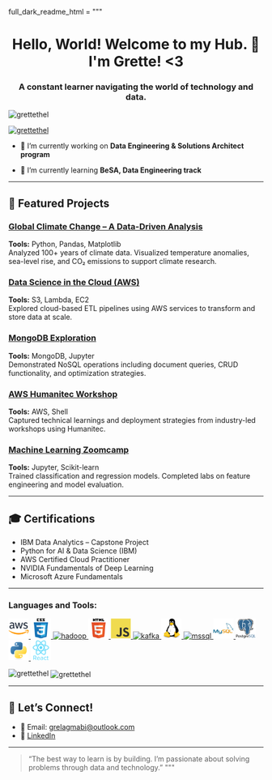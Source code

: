 

full_dark_readme_html = """
<h1 align="center"> Hello, World! Welcome to my Hub. 👋 I'm Grette! <3 </h1>
<h3 align="center">A constant learner navigating the world of technology and data.</h3>

<p align="left"> <img src="https://komarev.com/ghpvc/?username=grettethel&label=Profile%20views&color=0e75b6&style=flat" alt="grettethel" /> </p>

<p align="left">
  <a href="https://github.com/ryo-ma/github-profile-trophy">
    <img src="https://github-profile-trophy.vercel.app/?username=grettethel&theme=darkhub" alt="grettethel" />
  </a>
</p>

- 🔭 I’m currently working on **Data Engineering & Solutions Architect program**

- 🌱 I’m currently learning **BeSA, Data Engineering track**

---

## 🚀 Featured Projects

### [Global Climate Change – A Data-Driven Analysis](https://github.com/GretteThel/Global-Climate-Change-A-Data-Driven-Analysis)
**Tools:** Python, Pandas, Matplotlib  
Analyzed 100+ years of climate data. Visualized temperature anomalies, sea-level rise, and CO₂ emissions to support climate research.

### [Data Science in the Cloud (AWS)](https://github.com/GretteThel/Data-Science-in-the-Cloud)
**Tools:** S3, Lambda, EC2  
Explored cloud-based ETL pipelines using AWS services to transform and store data at scale.

### [MongoDB Exploration](https://github.com/GretteThel/MongoDB)
**Tools:** MongoDB, Jupyter  
Demonstrated NoSQL operations including document queries, CRUD functionality, and optimization strategies.

### [AWS Humanitec Workshop](https://github.com/GretteThel/-AWS-DNB-Humanitec-Platform-Engineering)
**Tools:** AWS, Shell  
Captured technical learnings and deployment strategies from industry-led workshops using Humanitec.

### [Machine Learning Zoomcamp](https://github.com/GretteThel/machine-learning-zoomcamp)
**Tools:** Jupyter, Scikit-learn  
Trained classification and regression models. Completed labs on feature engineering and model evaluation.

---

## 🎓 Certifications

- IBM Data Analytics – Capstone Project
- Python for AI & Data Science (IBM)
- AWS Certified Cloud Practitioner
- NVIDIA Fundamentals of Deep Learning
- Microsoft Azure Fundamentals

---

<h3 align="left">Languages and Tools:</h3>
<p align="left">
  <a href="https://aws.amazon.com" target="_blank" rel="noreferrer">
    <img src="https://raw.githubusercontent.com/devicons/devicon/master/icons/amazonwebservices/amazonwebservices-original-wordmark.svg" alt="aws" width="40" height="40"/>
  </a>
  <a href="https://www.w3schools.com/css/" target="_blank" rel="noreferrer">
    <img src="https://raw.githubusercontent.com/devicons/devicon/master/icons/css3/css3-original-wordmark.svg" alt="css3" width="40" height="40"/>
  </a>
  <a href="https://hadoop.apache.org/" target="_blank" rel="noreferrer">
    <img src="https://www.vectorlogo.zone/logos/apache_hadoop/apache_hadoop-icon.svg" alt="hadoop" width="40" height="40"/>
  </a>
  <a href="https://www.w3.org/html/" target="_blank" rel="noreferrer">
    <img src="https://raw.githubusercontent.com/devicons/devicon/master/icons/html5/html5-original-wordmark.svg" alt="html5" width="40" height="40"/>
  </a>
  <a href="https://developer.mozilla.org/en-US/docs/Web/JavaScript" target="_blank" rel="noreferrer">
    <img src="https://raw.githubusercontent.com/devicons/devicon/master/icons/javascript/javascript-original.svg" alt="javascript" width="40" height="40"/>
  </a>
  <a href="https://kafka.apache.org/" target="_blank" rel="noreferrer">
    <img src="https://www.vectorlogo.zone/logos/apache_kafka/apache_kafka-icon.svg" alt="kafka" width="40" height="40"/>
  </a>
  <a href="https://www.linux.org/" target="_blank" rel="noreferrer">
    <img src="https://raw.githubusercontent.com/devicons/devicon/master/icons/linux/linux-original.svg" alt="linux" width="40" height="40"/>
  </a>
  <a href="https://www.microsoft.com/en-us/sql-server" target="_blank" rel="noreferrer">
    <img src="https://www.svgrepo.com/show/303229/microsoft-sql-server-logo.svg" alt="mssql" width="40" height="40"/>
  </a>
  <a href="https://www.mysql.com/" target="_blank" rel="noreferrer">
    <img src="https://raw.githubusercontent.com/devicons/devicon/master/icons/mysql/mysql-original-wordmark.svg" alt="mysql" width="40" height="40"/>
  </a>
  <a href="https://www.postgresql.org" target="_blank" rel="noreferrer">
    <img src="https://raw.githubusercontent.com/devicons/devicon/master/icons/postgresql/postgresql-original-wordmark.svg" alt="postgresql" width="40" height="40"/>
  </a>
  <a href="https://www.python.org" target="_blank" rel="noreferrer">
    <img src="https://raw.githubusercontent.com/devicons/devicon/master/icons/python/python-original.svg" alt="python" width="40" height="40"/>
  </a>
  <a href="https://reactjs.org/" target="_blank" rel="noreferrer">
    <img src="https://raw.githubusercontent.com/devicons/devicon/master/icons/react/react-original-wordmark.svg" alt="react" width="40" height="40"/>
  </a>
</p>

<p><img align="left" src="https://github-readme-stats.vercel.app/api/top-langs?username=grettethel&show_icons=true&locale=en&layout=compact&theme=github_dark" alt="grettethel" /></p>

<p>&nbsp;<img align="center" src="https://github-readme-stats.vercel.app/api?username=grettethel&show_icons=true&locale=en&theme=github_dark" alt="grettethel" /></p>

---

## 💬 Let’s Connect!

- 📩 Email: grelagmabi@outlook.com
- 🔗 <a href="https://linkedin.com/in/grethelm">LinkedIn</a>

---

> “The best way to learn is by building. I’m passionate about solving problems through data and technology.”
"""
